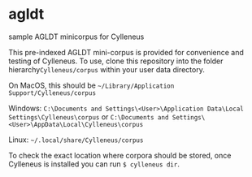 # agldt
sample AGLDT minicorpus for Cylleneus

This pre-indexed AGLDT mini-corpus is provided for convenience and testing of Cylleneus. To use, clone this repository into 
the folder hierarchy``Cylleneus/corpus`` within your user data directory.

On MacOS, this should be ``~/Library/Application Support/Cylleneus/corpus``

Windows: ``C:\Documents and Settings\<User>\Application Data\Local Settings\Cylleneus\corpus`` or ``C:\Documents and Settings\<User>\AppData\Local\Cylleneus\corpus``

Linux: ``~/.local/share/Cylleneus/corpus``

To check the exact location where corpora should be stored, once Cylleneus is installed you can run ``$ cylleneus dir``.
